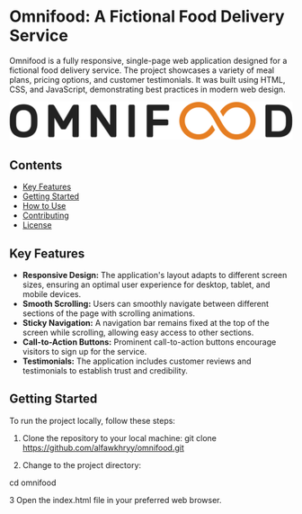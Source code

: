 # Omnifood: A Fictional Food Delivery Service

Omnifood is a fully responsive, single-page web application designed for a fictional food delivery service. The project showcases a variety of meal plans, pricing options, and customer testimonials. It was built using HTML, CSS, and JavaScript, demonstrating best practices in modern web design.

![Omnifood Logo](./img/omnifood-logo.png)

## Contents

- [Key Features](#key-features)
- [Getting Started](#getting-started)
- [How to Use](#how-to-use)
- [Contributing](#contributing)
- [License](#license)

## Key Features

- **Responsive Design:** The application's layout adapts to different screen sizes, ensuring an optimal user experience for desktop, tablet, and mobile devices.
- **Smooth Scrolling:** Users can smoothly navigate between different sections of the page with scrolling animations.
- **Sticky Navigation:** A navigation bar remains fixed at the top of the screen while scrolling, allowing easy access to other sections.
- **Call-to-Action Buttons:** Prominent call-to-action buttons encourage visitors to sign up for the service.
- **Testimonials:** The application includes customer reviews and testimonials to establish trust and credibility.

## Getting Started

To run the project locally, follow these steps:

1. Clone the repository to your local machine:
git clone https://github.com/alfawkhryy/omnifood.git

2. Change to the project directory:

cd omnifood

3 Open the index.html file in your preferred web browser.



